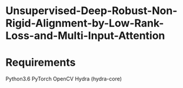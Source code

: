 # Unsupervised-Deep-Robust-Non-Rigid-Alignment-by-Low-Rank-Loss-and-Multi-Input-Attention

# Requirements
Python3.6
PyTorch
OpenCV
Hydra (hydra-core)
